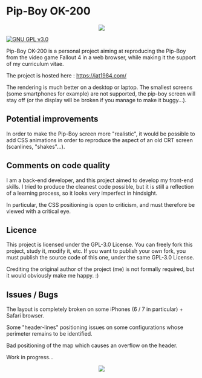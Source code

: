 # Pip-Boy OK-200

<p align="center">

  <img src="https://raw.githubusercontent.com/IAmTerror/pip_boy_ok_200/master/img/pip_boy_github_animation.gif?token=AHXXFALKBGHQJDPWWFBJ343ALMZQS" />

</p>

[![GNU GPL v3.0](https://img.shields.io/badge/licence-GNU%20GPL%20v3.0-blue)](https://github.com/IAmTerror/phoenix_down_script/blob/master/LICENSE)

Pip-Boy OK-200 is a personal project aiming at reproducing the Pip-Boy from the video game Fallout 4 in a web browser,
while making it the support of my curriculum vitae.

The project is hosted here : https://iat1984.com/

The rendering is much better on a desktop or laptop. The smallest screens (some smartphones for example) are not
supported, the pip-boy screen will stay off (or the display will be broken if you manage to make it buggy...).

## Potential improvements

In order to make the Pip-Boy screen more "realistic", it would be possible to add CSS animations in order to reproduce
the aspect of an old CRT screen (scanlines, "shakes"...).

## Comments on code quality

I am a back-end developer, and this project aimed to develop my front-end skills. I tried to produce the cleanest code
possible, but it is still a reflection of a learning process, so it looks very imperfect in hindsight.

In particular, the CSS positioning is open to criticism, and must therefore be viewed with a critical eye.

## Licence

This project is licensed under the GPL-3.0 License. You can freely fork this project, study it, modify it, etc. If you
want to publish your own fork, you must publish the source code of this one, under the same GPL-3.0 License.

Crediting the original author of the project (me) is not formally required, but it would obviously make me happy. :)

## Issues / Bugs

The layout is completely broken on some iPhones (6 / 7 in particular) + Safari browser.

Some "header-lines" positioning issues on some configurations whose perimeter remains to be identified.

Bad positioning of the map which causes an overflow on the header.

Work in progress...

<p align="center">

  <img src="https://raw.githubusercontent.com/IAmTerror/pip_boy_ok_200/master/img/fallout_vault_boy_readme.png?token=AHXXFAL3ZXIPDULYUOTL73DALMTW4" />

</p>

